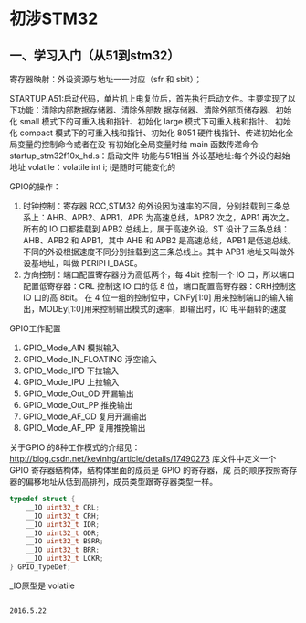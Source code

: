 
# 初涉STM32
## 一、学习入门（从51到stm32）
寄存器映射：外设资源与地址一一对应（sfr 和 sbit）；

STARTUP.A51:启动代码，单片机上电复位后，首先执行启动文件。主要实现了以下功能：清除内部数据存储器、清除外部数
        据存储器、清除外部页储存器、初始化 small 模式下的可重入栈和指针、初始化 large 模式下可重入栈和指针、
        初始化 compact 模式下的可重入栈和指针、初始化 8051 硬件栈指针、传递初始化全局变量的控制命令或者在没
        有初始化全局变量时给 main 函数传递命令
startup_stm32f10x_hd.s：启动文件  功能与51相当
外设基地址:每个外设的起始地址
volatile：volatile int i; i是随时可能变化的

GPIO的操作：
1. 时钟控制：寄存器 RCC,STM32 的外设因为速率的不同，分别挂载到三条总系上：AHB、APB2、APB1，APB
为高速总线，APB2 次之，APB1 再次之。所有的 IO 口都挂载到 APB2 总线上，属于高速外设。ST 设计了三条总线：AHB、APB2 和 APB1，其中 AHB 和 APB2 是高速总线，APB1 是低速总线。不同的外设根据速度不同分别挂载到这三条总线上。其中 APB1 地址又叫做外设基地址，叫做 PERIPH_BASE。
2. 方向控制：端口配置寄存器分为高低两个，每 4bit 控制一个 IO 口，所以端口配置低寄存器：CRL 控制这 IO 口的低 8 位，端口配置高寄存器：CRH控制这 IO 口的高 8bit。
在 4 位一组的控制位中，CNFy[1:0] 用来控制端口的输入输出，MODEy[1:0]用来控制输出模式的速率，即输出时，IO 电平翻转的速度

GPIO工作配置
1. GPIO_Mode_AIN 模拟输入
2. GPIO_Mode_IN_FLOATING 浮空输入
3. GPIO_Mode_IPD 下拉输入
4. GPIO_Mode_IPU 上拉输入
5. GPIO_Mode_Out_OD 开漏输出
6. GPIO_Mode_Out_PP 推挽输出
7. GPIO_Mode_AF_OD 复用开漏输出
8. GPIO_Mode_AF_PP 复用推挽输出

关于GPIO 的8种工作模式的介绍见：http://blog.csdn.net/kevinhg/article/details/17490273
库文件中定义一个 GPIO 寄存器结构体，结构体里面的成员是 GPIO 的寄存器，成
员的顺序按照寄存器的偏移地址从低到高排列，成员类型跟寄存器类型一样。
```c
typedef struct {
    __IO uint32_t CRL;
    __IO uint32_t CRH;
    __IO uint32_t IDR;
    __IO uint32_t ODR;
    __IO uint32_t BSRR;
    __IO uint32_t BRR;
    __IO uint32_t LCKR;
} GPIO_TypeDef;
```
_IO原型是 volatile

                                                                                                                                   2016.5.22



